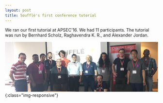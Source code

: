 ```yaml
---
layout: post
title: Soufflé's first conference tutorial
---
```

We ran our first tutorial at APSEC'16. We had 11 participants. The tutorial was run by Bernhard Scholz, Raghavendra K. R., and Alexander Jordan. 

![image-title-here](/images/apsec16.jpg){:class="img-responsive"}

